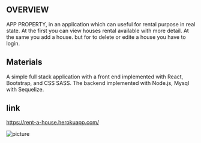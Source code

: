 
## OVERVIEW

APP PROPERTY, in an application which  can useful for rental purpose in real state. At the first you can view houses rental available with more detail. At the same you add a house. but for to delete or edite a house you have to login.


## Materials 
 A simple full stack application with a front end implemented with React, Bootstrap, and CSS SASS. The backend implemented with Node.js, Mysql with Sequelize. 

 ## link  

 https://rent-a-house.herokuapp.com/
 
 ![picture](client/src/images/2020-03-13(1).png) 


